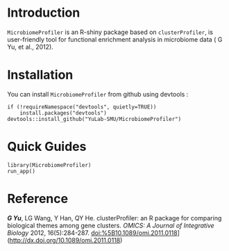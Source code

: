 # Introduction

`MicrobiomeProfiler` is an R-shiny package based on `clusterProfiler`,
is user-friendly tool for functional enrichment analysis in microbiome
data ( G Yu, et al., 2012).

# Installation

You can install `MicrobiomeProfiler` from github using devtools :

    if (!requireNamespace("devtools", quietly=TRUE))
        install.packages("devtools")
    devtools::install_github("YuLab-SMU/MicrobiomeProfiler")

# Quick Guides

    library(MicrobiomeProfiler)
    run_app()

# Reference

***G Yu***, LG Wang, Y Han, QY He. clusterProfiler: an R package for
comparing biological themes among gene clusters. *OMICS: A Journal of
Integrative Biology* 2012, 16(5):284-287.
<doi:%5B10.1089/omi.2011.0118>\](<http://dx.doi.org/10.1089/omi.2011.0118>)
